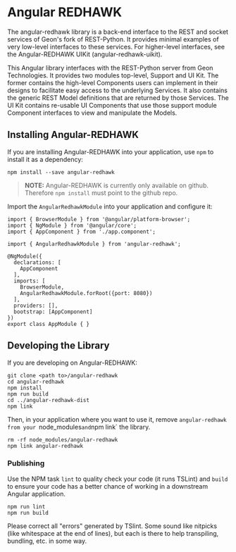 # Angular REDHAWK

The angular-redhawk library is a back-end interface to the REST and socket services of Geon's fork of REST-Python.  It provides minimal examples of very low-level interfaces to these services.  For higher-level interfaces, see the Angular-REDHAWK UIKit (angular-redhawk-uikit).

This Angular library interfaces with the REST-Python server from Geon Technologies.  It provides two modules top-level, Support and UI Kit.  The former contains the high-level Components users can implement in their designs to facilitate easy access to the underlying Services.  It also contains the generic REST Model definitions that are returned by those Services.  The UI Kit contains re-usable UI Components that use those support module Component interfaces to view and manipulate the Models.

## Installing Angular-REDHAWK

If you are installing Angular-REDHAWK into your application, use `npm` to install it as a dependency:

    npm install --save angular-redhawk 

 > **NOTE:** Angular-REDHAWK is currently only available on github.  Therefore `npm install` must point to the github repo.

Import the `AngularRedhawkModule` into your application and configure it:

```
import { BrowserModule } from '@angular/platform-browser';
import { NgModule } from '@angular/core';
import { AppComponent } from './app.component';

import { AngularRedhawkModule } from 'angular-redhawk';

@NgModule({
  declarations: [
    AppComponent
  ],
  imports: [
    BrowserModule,
    AngularRedhawkModule.forRoot({port: 8080})
  ],
  providers: [],
  bootstrap: [AppComponent]
})
export class AppModule { }

```

## Developing the Library

If you are developing on Angular-REDHAWK:

    git clone <path to>/angular-redhawk
    cd angular-redhawk
    npm install
    npm run build
    cd ../angular-redhawk-dist
    npm link

Then, in your application where you want to use it, remove `angular-redhawk from your `node_modules` and `npm link` the library.

    rm -rf node_modules/angular-redhawk
    npm link angular-redhawk

### Publishing

Use the NPM task `lint` to quality check your code (it runs TSLint) and `build` to ensure your code has a better chance of working in a downstream Angular application.

    npm run lint
    npm run build

Please correct all "errors" generated by TSlint.  Some sound like nitpicks (like whitespace at the end of lines), but each is there to help transpiling, bundling, etc. in some way.